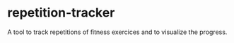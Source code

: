 # repetition-tracker
A tool to track repetitions of fitness exercices and to visualize the progress.
